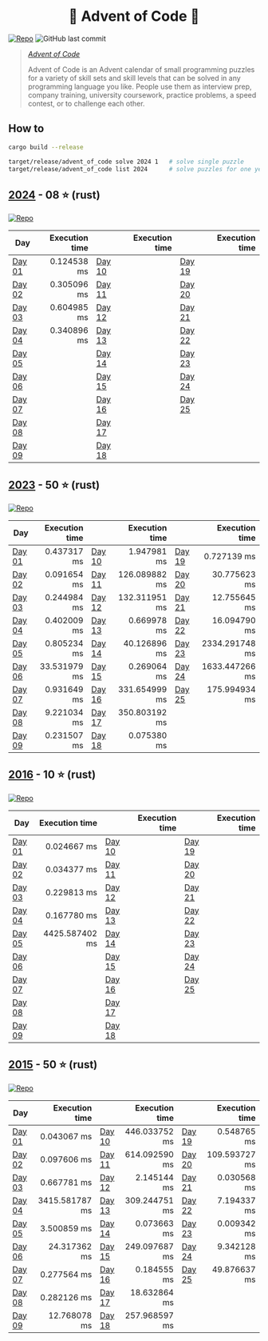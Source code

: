 <h1 align="center">
  🎄 Advent of Code 🎄
</h1>

[![Repo](https://github.com/tonigineer/advent-of-code/actions/workflows/repo.yml/badge.svg)](https://github.com/tonigineer/advent-of-code/actions/workflows/repo.yml) ![GitHub last commit](https://img.shields.io/github/last-commit/tonigineer/advent-of-code)

> <cite> [Advent of Code](https://adventofcode.com/) 
>
> Advent of Code is an Advent calendar of small programming puzzles for a variety of skill sets and skill levels that can be solved in any programming language you like. People use them as interview prep, company training, university coursework, practice problems, a speed contest, or to challenge each other.</cite>

## How to

```bash
cargo build --release

target/release/advent_of_code solve 2024 1   # solve single puzzle
target/release/advent_of_code list 2024      # solve puzzles for one year
```

## [2024](https://adventofcode.com/2024) - 08 ⭐ (rust)

[![Repo](https://github.com/tonigineer/advent-of-code/actions/workflows/aoc_2024.yml/badge.svg)](https://github.com/tonigineer/advent-of-code/actions/workflows/aoc_2024.yml)

Day  | Execution time | | Execution time | | Execution time
--- | ---: | --- | ---: | --- | ---:
[Day 01](aoc_2024/src/day_01.rs) | 0.124538 ms | [Day 10](aoc_2024/src/day_10.rs) |  | [Day 19](aoc_2024/src/day_19.rs) |
[Day 02](aoc_2024/src/day_02.rs) | 0.305096 ms | [Day 11](aoc_2024/src/day_11.rs) |  | [Day 20](aoc_2024/src/day_20.rs) |
[Day 03](aoc_2024/src/day_03.rs) | 0.604985 ms | [Day 12](aoc_2024/src/day_12.rs) |  | [Day 21](aoc_2024/src/day_21.rs) |
[Day 04](aoc_2024/src/day_04.rs) | 0.340896 ms | [Day 13](aoc_2024/src/day_13.rs) |  | [Day 22](aoc_2024/src/day_22.rs) |
[Day 05](aoc_2024/src/day_05.rs) |  | [Day 14](aoc_2024/src/day_14.rs) |  | [Day 23](aoc_2024/src/day_23.rs) |
[Day 06](aoc_2024/src/day_06.rs) |  | [Day 15](aoc_2024/src/day_15.rs) |  | [Day 24](aoc_2024/src/day_24.rs) |
[Day 07](aoc_2024/src/day_07.rs) |  | [Day 16](aoc_2024/src/day_16.rs) |  | [Day 25](aoc_2024/src/day_25.rs) |
[Day 08](aoc_2024/src/day_08.rs) |  | [Day 17](aoc_2024/src/day_17.rs) |
[Day 09](aoc_2024/src/day_09.rs) |  | [Day 18](aoc_2024/src/day_18.rs) |

## [2023](https://adventofcode.com/2023) - 50 ⭐ (rust)

[![Repo](https://github.com/tonigineer/advent-of-code/actions/workflows/aoc_2023.yml/badge.svg)](https://github.com/tonigineer/advent-of-code/actions/workflows/aoc_2023.yml)

Day  | Execution time | | Execution time | | Execution time
--- | ---: | --- | ---: | --- | ---:
[Day 01](aoc_2023/src/day_01.rs) | 0.437317 ms  | [Day 10](aoc_2023/src/day_10.rs) | 1.947981 ms | [Day 19](aoc_2023/src/day_19.rs) | 0.727139 ms
[Day 02](aoc_2023/src/day_02.rs) | 0.091654 ms  | [Day 11](aoc_2023/src/day_11.rs) | 126.089882 ms | [Day 20](aoc_2023/src/day_20.rs) |  30.775623 ms
[Day 03](aoc_2023/src/day_03.rs) | 0.244984 ms  | [Day 12](aoc_2023/src/day_12.rs) | 132.311951 ms | [Day 21](aoc_2023/src/day_21.rs) |  12.755645 ms
[Day 04](aoc_2023/src/day_04.rs) | 0.402009 ms  | [Day 13](aoc_2023/src/day_13.rs) | 0.669978 ms | [Day 22](aoc_2023/src/day_22.rs) |  16.094790 ms
[Day 05](aoc_2023/src/day_05.rs) | 0.805234 ms  | [Day 14](aoc_2023/src/day_14.rs) | 40.126896 ms | [Day 23](aoc_2023/src/day_23.rs) |  2334.291748 ms
[Day 06](aoc_2023/src/day_06.rs) | 33.531979 ms | [Day 15](aoc_2023/src/day_15.rs) | 0.269064 ms | [Day 24](aoc_2023/src/day_24.rs) |  1633.447266 ms
[Day 07](aoc_2023/src/day_07.rs) | 0.931649 ms  | [Day 16](aoc_2023/src/day_16.rs) | 331.654999 ms | [Day 25](aoc_2023/src/day_25.rs) |  175.994934 ms
[Day 08](aoc_2023/src/day_08.rs) | 9.221034 ms  | [Day 17](aoc_2023/src/day_17.rs) | 350.803192 ms
[Day 09](aoc_2023/src/day_09.rs) | 0.231507 ms  | [Day 18](aoc_2023/src/day_18.rs) | 0.075380 ms

## [2016](https://adventofcode.com/2016) - 10 ⭐ (rust)

[![Repo](https://github.com/tonigineer/advent-of-code/actions/workflows/aoc_2016.yml/badge.svg)](https://github.com/tonigineer/advent-of-code/actions/workflows/aoc_2016.yml)

Day  | Execution time | | Execution time | | Execution time
--- | ---: | --- | ---: | --- | ---:
[Day 01](aoc_2016/src/day_01.rs) | 0.024667 ms  | [Day 10](aoc_2016/src/day_10.rs) |  | [Day 19](aoc_2016/src/day_19.rs) |  
[Day 02](aoc_2016/src/day_02.rs) | 0.034377 ms  | [Day 11](aoc_2016/src/day_11.rs) |  | [Day 20](aoc_2016/src/day_20.rs) |  
[Day 03](aoc_2016/src/day_03.rs) | 0.229813 ms  | [Day 12](aoc_2016/src/day_12.rs) |  | [Day 21](aoc_2016/src/day_21.rs) |  
[Day 04](aoc_2016/src/day_04.rs) | 0.167780 ms  | [Day 13](aoc_2016/src/day_13.rs) |  | [Day 22](aoc_2016/src/day_22.rs) |  
[Day 05](aoc_2016/src/day_05.rs) | 4425.587402 ms  | [Day 14](aoc_2016/src/day_14.rs) |  | [Day 23](aoc_2016/src/day_23.rs) |  
[Day 06](aoc_2016/src/day_06.rs) |  | [Day 15](aoc_2016/src/day_15.rs) |  | [Day 24](aoc_2016/src/day_24.rs) |  
[Day 07](aoc_2016/src/day_07.rs) |  | [Day 16](aoc_2016/src/day_16.rs) |  | [Day 25](aoc_2016/src/day_25.rs) |  
[Day 08](aoc_2016/src/day_08.rs) |  | [Day 17](aoc_2016/src/day_17.rs) | 
[Day 09](aoc_2016/src/day_09.rs) |  | [Day 18](aoc_2016/src/day_18.rs) | 

## [2015](https://adventofcode.com/2015) - 50 ⭐ (rust)

[![Repo](https://github.com/tonigineer/advent-of-code/actions/workflows/aoc_2015.yml/badge.svg)](https://github.com/tonigineer/advent-of-code/actions/workflows/aoc_2015.yml)

Day  | Execution time | | Execution time | | Execution time
--- | ---: | --- | ---: | --- | ---:
[Day 01](aoc_2015/src/day_01.rs) |      0.043067 ms | [Day 10](aoc_2015/src/day_10.rs) |    446.033752 ms | [Day 19](aoc_2015/src/day_19.rs) |       0.548765 ms
[Day 02](aoc_2015/src/day_02.rs) |      0.097606 ms | [Day 11](aoc_2015/src/day_11.rs) |    614.092590 ms | [Day 20](aoc_2015/src/day_20.rs) |     109.593727 ms
[Day 03](aoc_2015/src/day_03.rs) |      0.667781 ms | [Day 12](aoc_2015/src/day_12.rs) |      2.145144 ms | [Day 21](aoc_2015/src/day_21.rs) |       0.030568 ms
[Day 04](aoc_2015/src/day_04.rs) |   3415.581787 ms | [Day 13](aoc_2015/src/day_13.rs) |    309.244751 ms | [Day 22](aoc_2015/src/day_22.rs) |       7.194337 ms
[Day 05](aoc_2015/src/day_05.rs) |      3.500859 ms | [Day 14](aoc_2015/src/day_14.rs) |      0.073663 ms | [Day 23](aoc_2015/src/day_23.rs) |       0.009342 ms
[Day 06](aoc_2015/src/day_06.rs) |     24.317362 ms | [Day 15](aoc_2015/src/day_15.rs) |    249.097687 ms | [Day 24](aoc_2015/src/day_24.rs) |       9.342128 ms
[Day 07](aoc_2015/src/day_07.rs) |      0.277564 ms | [Day 16](aoc_2015/src/day_16.rs) |      0.184555 ms | [Day 25](aoc_2015/src/day_25.rs) |      49.876637 ms
[Day 08](aoc_2015/src/day_08.rs) |      0.282126 ms | [Day 17](aoc_2015/src/day_17.rs) |     18.632864 ms | 
[Day 09](aoc_2015/src/day_09.rs) |     12.768078 ms | [Day 18](aoc_2015/src/day_18.rs) |    257.968597 ms | 
